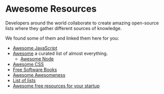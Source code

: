 # Awesome Resources

Developers around the world collaborate to create amazing open-source lists where they gather different sources of knowledge.

We found some of them and linked them here for you:

- [Awesome JavaScript](https://github.com/sorrycc/awesome-javascript)
- [Awesome](https://github.com/sindresorhus/awesome) a curated list of almost everything.
    - [Awesome Node](https://github.com/sindresorhus/awesome-nodejs)
- [Awesome CSS](https://github.com/uhub/awesome-css)
- [Free Software Books](https://ebookfoundation.github.io/free-programming-books/)
- [Awesome Awesomeness](https://github.com/bayandin/awesome-awesomeness)
- [List of lists](https://github.com/jnv/lists)
- [Awesome free resources for your startup](https://github.com/jitenbansal/awesome-free-and-essential-products-for-startups)